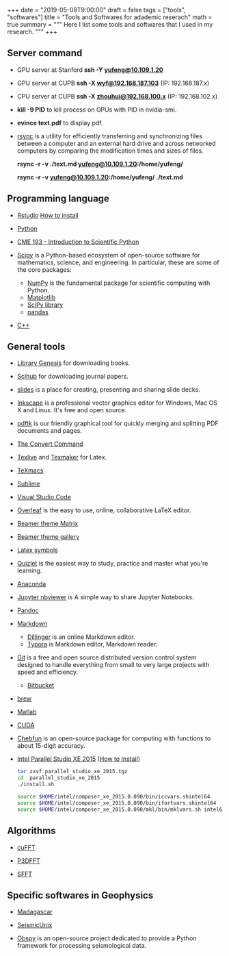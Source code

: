 +++
date = "2019-05-08T9:00:00"
draft = false
tags = ["tools", "softwares"]
title = "Tools and Softwares for adademic reserach"
math = true
summary = """
Here I list some tools and softwares that I used in my research.
"""
+++

## Server command

- GPU server at Stanford **ssh -Y yufeng@10.109.1.20**
- GPU server at CUPB **ssh -X wyf@192.168.187.103** (IP: 192.168.187.x)
- CPU server at CUPB **ssh -X zhouhui@192.168.100.x** (IP: 192.168.102.x)

- **kill -9 PID** to kill process on GPUs with PID in nvidia-smi.

- **evince text.pdf** to display pdf.

- [rsync](https://en.wikipedia.org/wiki/Rsync) is a utility for efficiently transferring and synchronizing files between a computer and an external hard drive and across networked computers by comparing the modification times and sizes of files. 
    
    **rsync -r -v ./text.md yufeng@10.109.1.20:/home/yufeng/** 
    
    **rsync -r -v yufeng@10.109.1.20:/home/yufeng/ ./text.md**


## Programming language

- [Rstudio](https://www.rstudio.com/) [How to install](https://www.cnblogs.com/orange-lover/p/7400878.html)

- [Python](https://www.python.org/)

- [CME 193 - Introduction to Scientific Python](http://web.stanford.edu/~schmit/cme193/index.html)

- [Scipy](https://scipy.org/) is a Python-based ecosystem of open-source software for mathematics, science, and engineering. In particular, these are some of the core packages:

    - [NumPy](http://www.numpy.org/) is the fundamental package for scientific computing with Python.
    - [Matplotlib]()
    - [SciPy library]()
    - [pandas]()
    
- [C++](http://www.cplusplus.com)




## General tools 

- [Library Genesis](http://gen.lib.rus.ec/) for downloading books.

- [Scihub](http://sci-hub.tw/) for downloading journal papers.

- [slides](https://slides.com/) is a place for creating, presenting and sharing slide decks.

- [Inkscape](https://inkscape.org/) is a professional vector graphics editor for Windows, Mac OS X and Linux. It's free and open source.

- [pdftk](https://www.pdflabs.com/tools/pdftk-the-pdf-toolkit/) is our friendly graphical tool for quickly merging and splitting PDF documents and pages. 

- [The Convert Command](https://people.debian.org/~naoliv/misc/imagemagick/link/www/convert.html)

- [Texlive]() and [Texmaker]() for Latex.

- [TeXmacs](http://www.texmacs.org/tmweb/home/welcome.en.html)

- [Sublime]()

- [Visual Studio Code](https://code.visualstudio.com/) 

- [Overleaf](https://www.overleaf.com/) is the easy to use, online, collaborative LaTeX editor.

- [Beamer theme Matrix](https://hartwork.org/beamer-theme-matrix/)

- [Beamer theme gallery](http://deic.uab.es/~iblanes/beamer_gallery/individual/AnnArbor-beaver-default.html)

- [Latex symbols](http://www.mohu.org/info/symbols/symbols.htm)

- [Quizlet](https://quizlet.com/latest) is the easiest way to study, practice and master what you're learning.


- [Anaconda]()

- [Jupyter nbviewer](https://nbviewer.jupyter.org/) is A simple way to share Jupyter Notebooks.


- [Pandoc](https://pandoc.org/)

- [Markdown]()

    - [Dillinger](https://dillinger.io/) is an online Markdown editor.
    - [Typora](https://www.typora.io/) is Markdown editor, Markdown reader.

- [Git](https://git-scm.com/) is a free and open source distributed version control system designed to handle everything from small to very large projects with speed and efficiency.

    - [Bitbucket](https://www.atlassian.com/git/tutorials)
    

- [brew](https://brew.sh/)

- [Matlab]()

- [CUDA]()



- [Chebfun](https://www.chebfun.org/) is an open-source package for computing with functions to about 15-digit accuracy.

- [Intel Parallel Studio XE 2015](https://software.intel.com/en-us/parallel-studio-xe) ([How to Install](https://blog.csdn.net/sowhatgavin/article/details/71055032?locationNum=6&fps=1))
  
    ```bash
    tar zxvf parallel_studio_xe_2015.tgz
    cd  parallel_studio_xe_2015
    ./install.sh
    ```
    ```bash
    source $HOME/intel/composer_xe_2015.0.090/bin/iccvars.shintel64
    source $HOME/intel/composer_xe_2015.0.090/bin/ifortvars.shintel64
    source $HOME/intel/composer_xe_2015.0.090/mkl/bin/mklvars.sh intel64
    ```

## Algorithms

- [cuFFT](https://docs.nvidia.com/cuda/cufft/)

- [P3DFFT](http://www.p3dfft.net/)

- [SFFT](http://groups.csail.mit.edu/netmit/sFFT/index.html)




## Specific softwares in Geophysics

- [Madagascar]()

- [SeismicUnix]()

- [Obspy](https://www.geophysik.uni-muenchen.de/~megies/www_obsrise/index.html#description) is an open-source project dedicated to provide a Python framework for processing seismological data.
